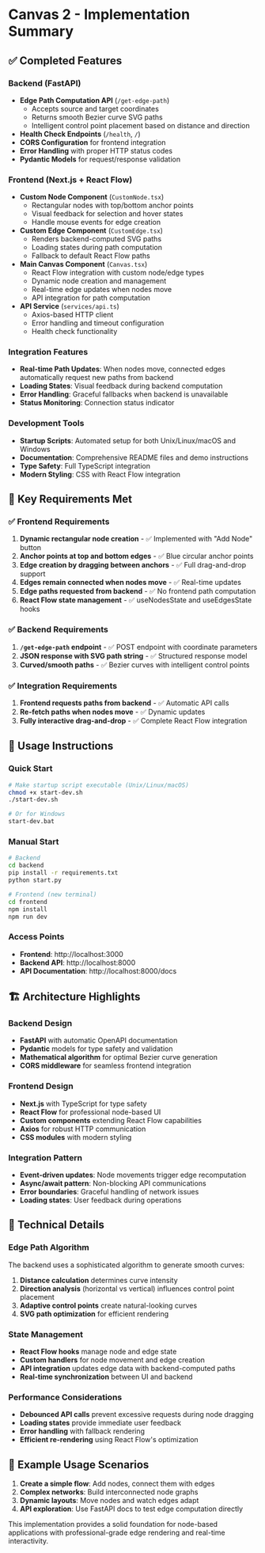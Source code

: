 # Canvas 2 - Implementation Summary

## ✅ Completed Features

### Backend (FastAPI)
- **Edge Path Computation API** (`/get-edge-path`)
  - Accepts source and target coordinates
  - Returns smooth Bezier curve SVG paths
  - Intelligent control point placement based on distance and direction
- **Health Check Endpoints** (`/health`, `/`)
- **CORS Configuration** for frontend integration
- **Error Handling** with proper HTTP status codes
- **Pydantic Models** for request/response validation

### Frontend (Next.js + React Flow)
- **Custom Node Component** (`CustomNode.tsx`)
  - Rectangular nodes with top/bottom anchor points
  - Visual feedback for selection and hover states
  - Handle mouse events for edge creation
- **Custom Edge Component** (`CustomEdge.tsx`)
  - Renders backend-computed SVG paths
  - Loading states during path computation
  - Fallback to default React Flow paths
- **Main Canvas Component** (`Canvas.tsx`)
  - React Flow integration with custom node/edge types
  - Dynamic node creation and management
  - Real-time edge updates when nodes move
  - API integration for path computation
- **API Service** (`services/api.ts`)
  - Axios-based HTTP client
  - Error handling and timeout configuration
  - Health check functionality

### Integration Features
- **Real-time Path Updates**: When nodes move, connected edges automatically request new paths from backend
- **Loading States**: Visual feedback during backend computation
- **Error Handling**: Graceful fallbacks when backend is unavailable
- **Status Monitoring**: Connection status indicator

### Development Tools
- **Startup Scripts**: Automated setup for both Unix/Linux/macOS and Windows
- **Documentation**: Comprehensive README files and demo instructions
- **Type Safety**: Full TypeScript integration
- **Modern Styling**: CSS with React Flow integration

## 🎯 Key Requirements Met

### ✅ Frontend Requirements
1. **Dynamic rectangular node creation** - ✅ Implemented with "Add Node" button
2. **Anchor points at top and bottom edges** - ✅ Blue circular anchor points
3. **Edge creation by dragging between anchors** - ✅ Full drag-and-drop support
4. **Edges remain connected when nodes move** - ✅ Real-time updates
5. **Edge paths requested from backend** - ✅ No frontend path computation
6. **React Flow state management** - ✅ useNodesState and useEdgesState hooks

### ✅ Backend Requirements
1. **`/get-edge-path` endpoint** - ✅ POST endpoint with coordinate parameters
2. **JSON response with SVG path string** - ✅ Structured response model
3. **Curved/smooth paths** - ✅ Bezier curves with intelligent control points

### ✅ Integration Requirements
1. **Frontend requests paths from backend** - ✅ Automatic API calls
2. **Re-fetch paths when nodes move** - ✅ Dynamic updates
3. **Fully interactive drag-and-drop** - ✅ Complete React Flow integration

## 🚀 Usage Instructions

### Quick Start
```bash
# Make startup script executable (Unix/Linux/macOS)
chmod +x start-dev.sh
./start-dev.sh

# Or for Windows
start-dev.bat
```

### Manual Start
```bash
# Backend
cd backend
pip install -r requirements.txt
python start.py

# Frontend (new terminal)
cd frontend
npm install
npm run dev
```

### Access Points
- **Frontend**: http://localhost:3000
- **Backend API**: http://localhost:8000
- **API Documentation**: http://localhost:8000/docs

## 🏗️ Architecture Highlights

### Backend Design
- **FastAPI** with automatic OpenAPI documentation
- **Pydantic** models for type safety and validation
- **Mathematical algorithm** for optimal Bezier curve generation
- **CORS middleware** for seamless frontend integration

### Frontend Design
- **Next.js** with TypeScript for type safety
- **React Flow** for professional node-based UI
- **Custom components** extending React Flow capabilities
- **Axios** for robust HTTP communication
- **CSS modules** with modern styling

### Integration Pattern
- **Event-driven updates**: Node movements trigger edge recomputation
- **Async/await pattern**: Non-blocking API communications
- **Error boundaries**: Graceful handling of network issues
- **Loading states**: User feedback during operations

## 🔧 Technical Details

### Edge Path Algorithm
The backend uses a sophisticated algorithm to generate smooth curves:
1. **Distance calculation** determines curve intensity
2. **Direction analysis** (horizontal vs vertical) influences control point placement
3. **Adaptive control points** create natural-looking curves
4. **SVG path optimization** for efficient rendering

### State Management
- **React Flow hooks** manage node and edge state
- **Custom handlers** for node movement and edge creation
- **API integration** updates edge data with backend-computed paths
- **Real-time synchronization** between UI and backend

### Performance Considerations
- **Debounced API calls** prevent excessive requests during node dragging
- **Loading states** provide immediate user feedback
- **Error handling** with fallback rendering
- **Efficient re-rendering** using React Flow's optimization

## 🎨 Example Usage Scenarios

1. **Create a simple flow**: Add nodes, connect them with edges
2. **Complex networks**: Build interconnected node graphs
3. **Dynamic layouts**: Move nodes and watch edges adapt
4. **API exploration**: Use FastAPI docs to test edge computation directly

This implementation provides a solid foundation for node-based applications with professional-grade edge rendering and real-time interactivity.
